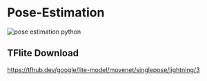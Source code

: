 # Pose-Estimation

![pose estimation python](https://user-images.githubusercontent.com/31089448/156479930-313b3768-8db8-4caa-9076-0a06cca8ae72.gif)


## TFlite Download
https://tfhub.dev/google/lite-model/movenet/singlepose/lightning/3
